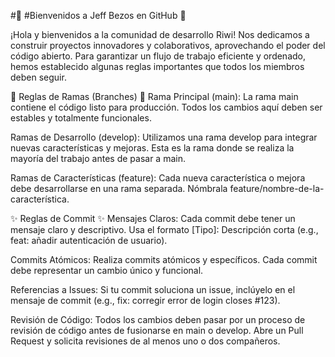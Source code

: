 #🌟 #Bienvenidos a Jeff Bezos en GitHub 🌟

¡Hola y bienvenidos a la comunidad de desarrollo Riwi! 
Nos dedicamos a construir proyectos innovadores y colaborativos, aprovechando el poder del código abierto. Para garantizar un flujo de trabajo eficiente y ordenado, hemos establecido algunas reglas importantes que todos los miembros deben seguir.


🌿 Reglas de Ramas (Branches) 🌿
Rama Principal (main): La rama main contiene el código listo para producción. Todos los cambios aquí deben ser estables y totalmente funcionales.

Ramas de Desarrollo (develop): Utilizamos una rama develop para integrar nuevas características y mejoras. Esta es la rama donde se realiza la mayoría del trabajo antes de pasar a main.

Ramas de Características (feature): Cada nueva característica o mejora debe desarrollarse en una rama separada. Nómbrala feature/nombre-de-la-característica.


✨ Reglas de Commit ✨
Mensajes Claros: Cada commit debe tener un mensaje claro y descriptivo. Usa el formato [Tipo]: Descripción corta (e.g., feat: añadir autenticación de usuario).

Commits Atómicos: Realiza commits atómicos y específicos. Cada commit debe representar un cambio único y funcional.

Referencias a Issues: Si tu commit soluciona un issue, inclúyelo en el mensaje de commit (e.g., fix: corregir error de login closes #123).

Revisión de Código: Todos los cambios deben pasar por un proceso de revisión de código antes de fusionarse en main o develop. Abre un Pull Request y solicita revisiones de al menos uno o dos compañeros.

